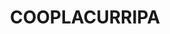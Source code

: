 ---
lastmod: '2025-04-06T06:05:20+00:00'
latitude: -31.6402
layout: suburb
longitude: 151.964845
postcode: '2424'
state: NSW
title: COOPLACURRIPA
url: /nsw/cooplacurripa/
---